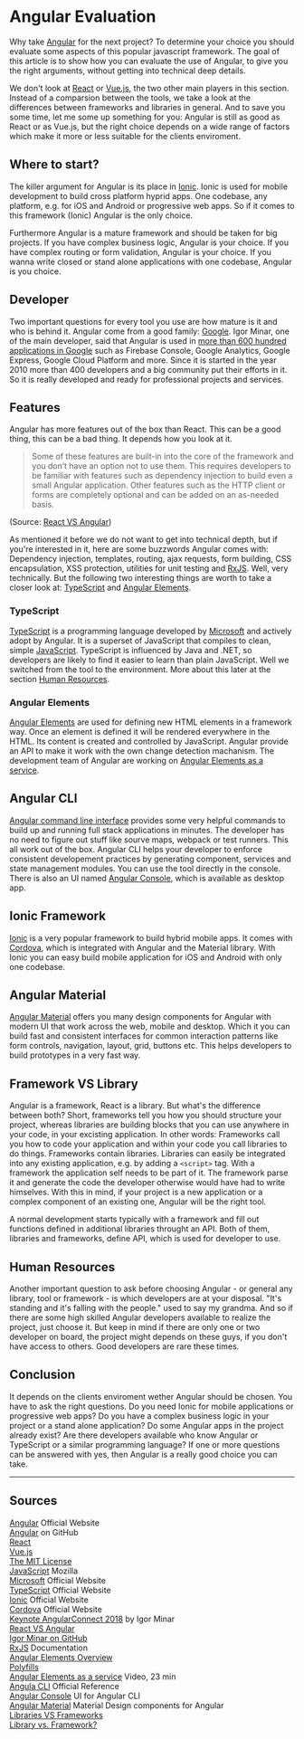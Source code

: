 # Angular Evaluation

Why take [Angular][1] for the next project? To determine your choice you should evaluate some aspects of this popular javascript framework. The goal of this article is to show how you can evaluate the use of Angular, to give you the right arguments, without getting into technical deep details.

We don't look at [React][5] or [Vue.js][6], the two other main players in this section. Instead of a comparsion between the tools, we take a look at the differences between frameworks and libraries in general. And to save you some time, let me some up something for you: Angular is still as good as React or as Vue.js, but the right choice depends on a wide range of factors which make it more or less suitable for the clients enviroment.

## Where to start?

The killer argument for Angular is its place in [Ionic][14]. Ionic is used for mobile development to build cross platform hyprid apps. One codebase, any platform, e.g. for iOS and Android or progressive web apps. So if it comes to this framework (Ionic) Angular is the only choice.

Furthermore Angular is a mature framework and should be taken for big projects. If you have complex business logic, Angular is your choice. If you have complex routing or form validation, Angular is your choice. If you wanna write closed or stand alone applications with one codebase, Angular is you choice.

## Developer

Two important questions for every tool you use are how mature is it and who is behind it. Angular come from a good family: [Google][0]. Igor Minar, one of the main developer, said that Angular is used in [more than 600 hundred applications in Google][15] such as Firebase Console, Google Analytics, Google Express, Google Cloud Platform and more. Since it is started in the year 2010 more than 400 developers and a big community put their efforts in it. So it is really developed and ready for professional projects and services.

## Features

Angular has more features out of the box than React. This can be a good thing, this can be a bad thing. It depends how you look at it. 

> Some of these features are built-in into the core of the framework and you don’t have an option not to use them. This requires developers to be familiar with features such as dependency injection to build even a small Angular application. Other features such as the HTTP client or forms are completely optional and can be added on an as-needed basis.

(Source: [React VS Angular][16])

As mentioned it before we do not want to get into technical depth, but if you're interested in it, here are some buzzwords Angular comes with: Dependency injection, templates, routing, ajax requests, form building, CSS encapsulation, XSS protection, utilities for unit testing and [RxJS][19]. Well, very technically. But the following two interesting things are worth to take a closer look at: [TypeScript][11] and [Angular Elements][20].

### TypeScript

[TypeScript][11] is a programming language developed by [Microsoft][17] and actively adopt by Angular. It is a superset of JavaScript that compiles to clean, simple [JavaScript][10]. TypeScript is influenced by Java and .NET, so developers are likely to find it easier to learn than plain JavaScript. Well we switched from the tool to the environment. More about this later at the section [Human Resources](#human-resources).

### Angular Elements

[Angular Elements][20] are used for defining new HTML elements in a framework way. Once an element is defined it will be rendered everywhere in the HTML. Its content is created and controlled by JavaScript. Angular provide an API to make it work with the own change detection machanism. The development team of Angular are working on [Angular Elements as a service][22].

## Angular CLI

[Angular command line interface][24] provides some very helpful commands to build up and running full stack applications in minutes. The developer has no need to figure out stuff like sourve maps, webpack or test runners. This all work out of the box. Angular CLI helps your developer to enforce consistent developement practices by generating component, services and state management modules. You can use the tool directly in the console. There is also an UI named [Angular Console][23], which is available as desktop app.

## Ionic Framework

[Ionic][14] is a very popular framework to build hybrid mobile apps. It comes with [Cordova][27], which is integrated with Angular and the Material library. With Ionic you can easy build mobile application for iOS and Android with only one codebase. 

## Angular Material

[Angular Material][28] offers you many design components for Angular with modern UI that work across the web, mobile and desktop. Which it you can build fast and consistent interfaces for common interaction patterns like form controls, navigation, layout, grid, buttons etc. This helps developers to build prototypes in a very fast way. 

## Framework VS Library  

Angular is a framework, React is a library. But what's the difference between both? Short, frameworks tell you how you should structure your project, whereas libraries are building blocks that you can use anywhere in your code, in your excisting application. In other words: Frameworks call you how to code your application and within your code you call libraries to do things. Frameworks contain libraries. Libraries can easily be integrated into any existing application, e.g. by adding a `<script>` tag. With a framework the application self needs to be part of it. The framework parse it and generate the code the developer otherwise would have had to write himselves. With this in mind, if your project is a new application or a complex component of an existing one, Angular will be the right tool.

A normal development starts typically with a framework and fill out functions defined in additional libraries throught an API. Both of them, libraries and frameworks, define API, which is used for developer to use.

## Human Resources

Another important question to ask before choosing Angular - or general any library, tool or framework - is which developers are at your disposal. "It's standing and it's falling with the people." used to say my grandma. And so if there are some high skilled Angular developers available to realize the project, just choose it. But keep in mind if there are only one or two developer on board, the project might depends on these guys, if you don't have access to others. Good developers are rare these times.

## Conclusion

It depends on the clients enviroment wether Angular should be chosen. You have to ask the right questions. Do you need Ionic for mobile applications or progressive web apps? Do you have a complex business logic in your project or a stand alone application? Do some Angular apps in the project already exist? Are there developers available who know Angular or TypeScript or a similar programming language? If one or more questions can be answered with yes, then Angular is a really good choice you can take. 

---

## Sources

[Angular][1] Official Website  
[Angular][3] on GitHub   
[React][5]  
[Vue.js][6]  
[The MIT License][7]  
[JavaScript][10] Mozilla  
[Microsoft][17] Official Website  
[TypeScript][11] Official Website  
[Ionic][14] Official Website  
[Cordova][27] Official Website  
[Keynote AngularConnect 2018][15] by Igor Minar  
[React VS Angular][16]  
[Igor Minar on GitHub][17]  
[RxJS][19] Documentation  
[Angular Elements Overview][20]  
[Polyfills][21]  
[Angular Elements as a service][22] Video, 23 min  
[Angula CLI][24] Official Reference  
[Angular Console][23] UI for Angular CLI   
[Angular Material][28] Material Design components for Angular  
[Libraries VS Frameworks][25]  
[Library vs. Framework?][26]  

  
[0]: https://www.google.com "Google, Official Website"  
[1]: https://angular.io "Angular, Official Website"  
[2]: https://angularjs.org "AngularJS, Official Website"  
[3]: https://github.com/angular/angular "Angular on GitHub"  
[4]: https://github.com/angular/angular.js "AngularJS on GitHub"  
[5]: https://reactjs.org "React"  
[6]: https://vuejs.org "Vue.js"  
[7]: https://opensource.org/licenses/MIT "The MIT License"  
[8]: https://en.wikipedia.org/wiki/MIT_License "MIT License (Wikipedia)"  
[9]: https://fedoraproject.org/wiki/Licensing:MIT?rd=Licensing/MIT "MIT variants"  
[10]: https://developer.mozilla.org/en-US/docs/Web/JavaScript "JavaScript, Mozilla"  
[11]: https://www.typescriptlang.org "TypeScript, Official Website"  
[12]: https://github.com/Microsoft/TypeScript "TypeScript on GitHub"  
[13]: https://www.microsoft.com "Microsoft, Official Website"  
[14]: https://ionicframework.com/framework "Ionic, Official Website"  
[15]: https://www.youtube.com/watch?v=rbFLorQWlOQ&feature=youtu.be&t=358 "Keynote AngularConnect 2018 by Igor Minar"  
[16]: https://www.sitepoint.com/react-vs-angular "React VS Angular"  
[17]: https://github.com/IgorMinar "Igor Minar on GitHub"  
[18]: https://www.microsoft.com "Microsoft, Official Website"  
[19]: http://reactivex.io/rxjs/manual/overview.html "RxJS Documentation"  
[20]: https://angular.io/guide/elements "Angular Elements Overview"  
[21]: https://www.webcomponents.org/polyfills "Polyfills"  
[22]: https://www.youtube.com/watch?v=Z1gLFPLVJjY "Angular Elements as a service"  
[23]: https://angularconsole.com "Angular Console, UI for Angular CLI"  
[24]: https://angular.io/cli "Angula CLI Reference"  
[25]: https://medium.com/datafire-io/libraries-vs-frameworks-626cdde799a7 "Libraries VS Frameworks"  
[26]: https://www.programcreek.com/2011/09/what-is-the-difference-between-a-java-library-and-a-framework/ "Library vs. Framework"  
[27]: https://cordova.apache.org "Cordova, Official Website"  
[28]: https://material.angular.io "Angular Material, Material Design components for Angular"  

 